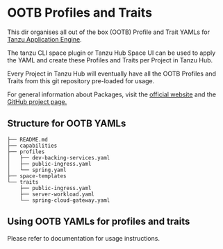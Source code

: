 # OOTB Profiles and Traits

This dir organises all out of the box (OOTB) Profile and Trait YAMLs for [Tanzu Application Engine][tanzu-application-engine].

The tanzu CLI space plugin or Tanzu Hub Space UI can be used to apply the YAML and create these Profiles and Traits per Project in Tanzu Hub.

Every Project in Tanzu Hub will eventually have all the OOTB Profiles and Traits from this git repository pre-loaded for usage.

For general information about Packages, visit the [official website][carvel] and the [GitHub project page.][carvel-github]

[tanzu-application-engine]: https://tanzu.vmware.com/content/blog/introducing-vmware-tanzu-application-engine
[carvel]: https://carvel.dev
[carvel-github]: https://github.com/carvel-dev/carvel

## Structure for OOTB YAMLs

```
├── README.md
├── capabilities
├── profiles
│   ├── dev-backing-services.yaml
│   ├── public-ingress.yaml
│   └── spring.yaml
├── space-templates
└── traits
    ├── public-ingress.yaml
    ├── server-workload.yaml
    └── spring-cloud-gateway.yaml
```

## Using OOTB YAMLs for profiles and traits

Please refer to documentation for usage instructions.
